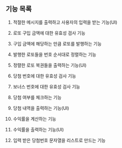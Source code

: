 ## 기능 목록

1. 적절한 메시지를 출력하고 사용자의 입력을 받는 기능(UI)


2. 로또 구입 금액에 대한 유효성 검사 기능


3. 구입 금액에 해당하는 만큼 로또를 발행하는 기능


4. 발행한 로또들을 번호 순서대로 정렬하는 기능


5. 정렬한 로또 복권들을 출력하는 기능(UI)


6. 당첨 번호에 대한 유효성 검사 기능


7. 보너스 번호에 대한 유효성 검사 기능


8. 당첨 여부를 체크하는 기능


9. 당첨 내역을 출력하는 기능(UI)


10. 수익률을 계산하는 기능


11. 수익률을 출력하는 기능(UI)


12. 입력 받은 당첨번호 문자열을 리스트로 만드는 기능